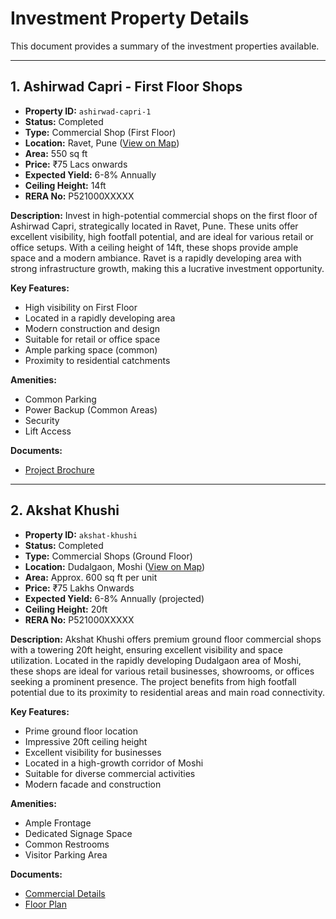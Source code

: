 # Investment Property Details

This document provides a summary of the investment properties available.

---

## 1. Ashirwad Capri - First Floor Shops

- **Property ID:** `ashirwad-capri-1`
- **Status:** Completed
- **Type:** Commercial Shop (First Floor)
- **Location:** Ravet, Pune ([View on Map](https://maps.app.goo.gl/XWMUsbPCjqZVBLrDA))
- **Area:** 550 sq ft
- **Price:** ₹75 Lacs onwards
- **Expected Yield:** 6-8% Annually
- **Ceiling Height:** 14ft
- **RERA No:** P521000XXXXX

**Description:**
Invest in high-potential commercial shops on the first floor of Ashirwad Capri, strategically located in Ravet, Pune. These units offer excellent visibility, high footfall potential, and are ideal for various retail or office setups. With a ceiling height of 14ft, these shops provide ample space and a modern ambiance. Ravet is a rapidly developing area with strong infrastructure growth, making this a lucrative investment opportunity.

**Key Features:**
- High visibility on First Floor
- Located in a rapidly developing area
- Modern construction and design
- Suitable for retail or office space
- Ample parking space (common)
- Proximity to residential catchments

**Amenities:**
- Common Parking
- Power Backup (Common Areas)
- Security
- Lift Access

**Documents:**
- [Project Brochure](/documents/investment/capri/plan.pdf)

---

## 2. Akshat Khushi

- **Property ID:** `akshat-khushi`
- **Status:** Completed
- **Type:** Commercial Shops (Ground Floor)
- **Location:** Dudalgaon, Moshi ([View on Map](https://maps.app.goo.gl/iP5zJHbBttmoBkeM9?g_st=com.google.maps.preview.copy))
- **Area:** Approx. 600 sq ft per unit
- **Price:** ₹75 Lakhs Onwards
- **Expected Yield:** 6-8% Annually (projected)
- **Ceiling Height:** 20ft
- **RERA No:** P521000XXXXX

**Description:**
Akshat Khushi offers premium ground floor commercial shops with a towering 20ft height, ensuring excellent visibility and space utilization. Located in the rapidly developing Dudalgaon area of Moshi, these shops are ideal for various retail businesses, showrooms, or offices seeking a prominent presence. The project benefits from high footfall potential due to its proximity to residential areas and main road connectivity.

**Key Features:**
- Prime ground floor location
- Impressive 20ft ceiling height
- Excellent visibility for businesses
- Located in a high-growth corridor of Moshi
- Suitable for diverse commercial activities
- Modern facade and construction

**Amenities:**
- Ample Frontage
- Dedicated Signage Space
- Common Restrooms
- Visitor Parking Area

**Documents:**
- [Commercial Details](/documents/investment/khushi/commercial.pdf)
- [Floor Plan](/documents/investment/khushi/floor_plan.pdf)
